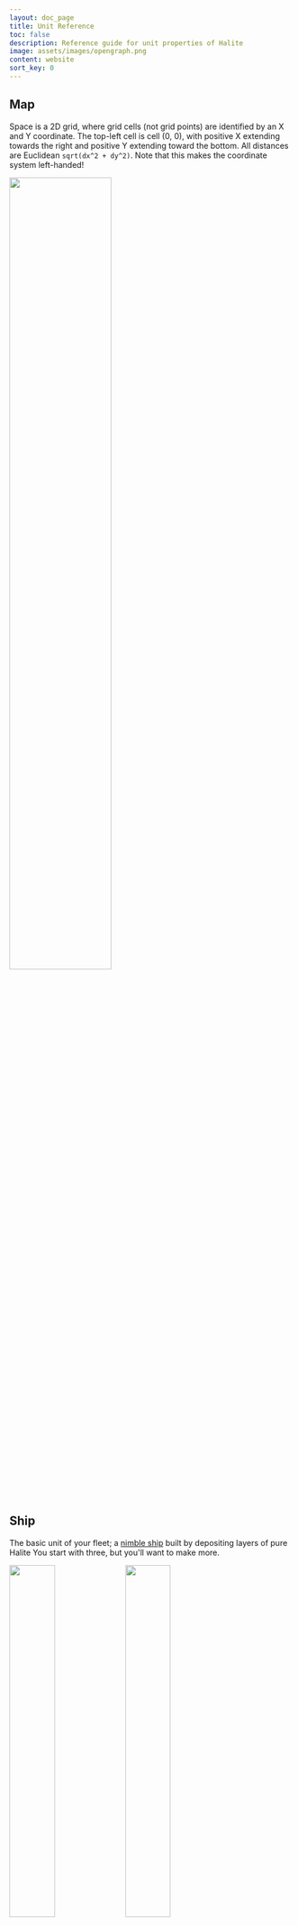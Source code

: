 ```yaml
---
layout: doc_page
title: Unit Reference
toc: false
description: Reference guide for unit properties of Halite
image: assets/images/opengraph.png
content: website
sort_key: 0
---
```


## Map

Space is a 2D grid, where grid cells (not grid points) are identified by an X and Y coordinate. The top-left cell is cell (0, 0), with positive X extending towards the right and positive Y extending toward the bottom. All distances are Euclidean `sqrt(dx^2 + dy^2)`. Note that this makes the coordinate system left-handed!

<div class="static-container text-center">
    <img style="width: 60%;height: auto;" src="/assets/images//tutorial-images/map.png">
</div>

## Ship

The basic unit of your fleet; a [nimble ship](the-halite-codex) built by depositing layers of pure Halite You start with three, but you'll want to make more.

<div class="static-container text-center">
    <img style="width: 40%;height: auto;" src="https://storage.cloud.google.com/halite-content/ship-movement.gif">
    <img style="width: 40%;height: auto;" src="https://storage.cloud.google.com/halite-content/ship-combat.gif">
</div>

### Properties

 <table class="table table-leader" style="color:white;">
    <thead>
        <tr>
            <th>Property</th>
            <th>Description</th>
            <th>Default</th>
            <th>Max</th>
        </tr>
    </thead>
    <tbody>
        <tr>
            <td>Health</td>
            <td>Don't let this hit 0.</td>
            <td>255</td>
            <td>255</td>
        </tr>
        <tr>
            <td>Velocity</td>
            <td>How fast you're going.</td>
            <td>0</td>
            <td>
                7 units/turn
            </td>
        </tr>
        <tr>
            <td>Attack Damage</td>
            <td>Reduce enemy ships' health.</td>
            <td>64</td>
            <td>64</td>
        </tr>
        <tr>
            <td>Attack Range</td>
            <td>How far away you can attack something.</td>
            <td>5 units</td>
            <td>5 units</td>
        </tr>
    </tbody>
</table>

### Commands
<table class="table table-leader" style="color:white;">
    <thead>
        <tr>
            <th>Command</th>
            <th>Turns</th>
            <th>Description</th>
        </tr>
    </thead>
    <tbody>
    <tr>
        <td>Thrust</td>
        <td>1</td>
        <td>
            <dl>
                <dt>Angle</dt>
                <dd>
                    The direction you want to accelerate in. Note that positive angles go clockwise! <br><br>
                </dd>
                <dt>Magnitude</dt>
                <dd>
                    How much you want to accelerate. 0-7 units/turn.
                </dd>
            </dl>
        </td>
    </tr>
    <tr>
        <td>Dock</td>
        <td>5</td>
        <td>
           Dock a ship to a planet, so that we may use its resources. Ships cannot attack and is vulnerable during dock
        </td>
    </tr>
    <tr>
        <td>Undock</td>
        <td>5</td>
        <td>Undock a ship from a planet, so that you may use it again. Ships cannot attack and is vulnerable during dock
        </td>
    </tr>
    </tbody>
</table>

## Planet

The basic unit that generates Halite ships, you can conquer planets, fight other plays for control of planets and dock to generate more ships from the Halite. Resources are essentially infinite for all planets, the larger the planet the more ships that can dock to it and corresponding generate more ships per turn.

<div class="static-container text-center">
    <img style="width: 50%;height: auto;" src="https://storage.cloud.google.com/halite-content/planet-production.gif">
</div>

### Properties

<table class="table table-leader" style="color:white;">
    <thead>
        <tr>
            <th>Property</th>
            <th>Description</th>
            <th>Default</th>
            <th>Max</th>
        </tr>
    </thead>
    <tbody>
        <tr>
            <td>Health</td>
            <td>Varies from planet to planet, function of radius</td>
            <td>Random</td>
            <td>Random</td>
        </tr>
        <tr>
            <td>Radius</td>
            <td>Varies from planet to planet</td>
            <td>Random</td>
            <td>Random</td>
        </tr>
        <tr>
            <td>Dock Radius</td>
            <td>The distance from the planet edge a ship can dock</td>
            <td>4 units</td>
            <td>4 units</td>
        </tr>
        <tr>
            <td>Explosion Radius</td>
            <td>On planet destruction, ships are destroyed if they are within this radius</td>
            <td>10 units</td>
            <td>10 units</td>
        </tr>
         <tr>
            <td>Docking Sport</td>
            <td>A function of the radius. Larger planets have more spots</td>
            <td>Function of planet radius</td>
            <td>Function of planet radius</td>
        </tr>
        <tr>
            <td>Production</td>
            <td>Rate at which ships can be mined from a planet</td>
            <td>1 ship/12 turns</td>
            <td>Per docked ship - (1 ship/12 turns)</td>
        </tr>
        <tr>
            <td>Spawn Radius</td>
            <td>Distance from the planet edge where ships are spawned</td>
            <td>2 units</td>
            <td>2 units</td>
        </tr>
    </tbody>
</table>

